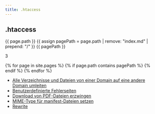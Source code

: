 ```yaml
---
title: .htaccess
---
```


## .htaccess

{{ page.path }}
{{ assign pagePath = page.path | remove: "index.md" | prepend: "/" }}
{{ pagePath }}

3

{% for page in site.pages %}
  {% if page.path contains pagePath %}
  {% endif %}
{% endfor %}

- [Alle Verzeichnisse und Dateien von einer Domain auf eine andere Domain umleiten](alle-verzeichnisse-und-dateien-von-einer-domain-auf-eine-andere-domain-umleiten)
- [Benutzerdefinierte Fehlerseiten](benutzerdefinierte-fehlerseiten)
- [Download von PDF-Dateien erzwingen](download-von-pdf-dateien-erzwingen)
- [MIME-Type für manifest-Dateien setzen](mime-type-fuer-manifest-dateien-setzen)
- [Rewrite](rewrite)
